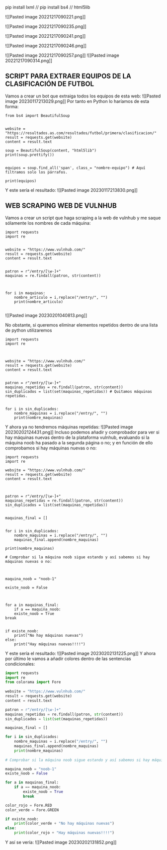 pip install lxml // pip install bs4 // html5lib

![[Pasted image 20221217090221.png]]

![[Pasted image 20221217090235.png]]

![[Pasted image 20221217090241.png]]

![[Pasted image 20221217090246.png]]

![[Pasted image 20221217090257.png]]
![[Pasted image 20221217090314.png]]

## SCRIPT PARA EXTRAER EQUIPOS DE LA CLASIFICACIÓN DE FUTBOL
Vamos a crear un bot que extraiga todos los equipos de esta web:
![[Pasted image 20230117213029.png]]
Por tanto en Python lo haríamos de esta forma:
```import requests
from bs4 import BeautifulSoup


website = "https://resultados.as.com/resultados/futbol/primera/clasificacion/"
result = requests.get(website)
content = result.text

soup = BeautifulSoup(content, "html5lib")
print(soup.prettify())


equipos = soup.find_all('span', class_= "nombre-equipo") # Aquí filtramos solo los párrafos.

print(equipos)
```

Y este sería el resultado:
![[Pasted image 20230117213830.png]]
## WEB SCRAPING WEB DE VULNHUB
Vamos a crear un script que haga scraping a la web de vulnhub y me saque sólamente los nombres de cada máquina:
```
import requests
import re

  
website = "https://www.vulnhub.com/"
result = requests.get(website)
content = result.text


patron = r"/entry/[\w-]+"
maquinas = re.findall(patron, str(content))

  

for i in maquinas:
	nombre_articulo = i.replace("/entry/", "")
	print(nombre_articulo)
	
```
![[Pasted image 20230201040813.png]]

No obstante, si queremos eliminar elementos repetidos dentro de una lista de python utilizaremos 
```
import requests
import re

  

website = "https://www.vulnhub.com/"
result = requests.get(website)
content = result.text
  

patron = r"/entry/[\w-]+"
maquinas_repetidas = re.findall(patron, str(content))
sin_duplicados = list(set(maquinas_repetidas)) # Quitamos máquinas repetidas.

  
for i in sin_duplicados:
	nombre_maquinas = i.replace("/entry/", "")
	print(nombre_maquinas)
```
Y ahora ya no tendremos máquinas repetidas:
![[Pasted image 20230202124431.png]]
Incluso podemos añadir y comprobador para ver si hay máquinas nuevas dentro de la plataforma vulnhub, evaluando si la máquina noob ha pasado a la segunda página o no; y en función de ello comprobamos si hay máquinas nuevas o no:
```
import requests
import re

website = "https://www.vulnhub.com/"
result = requests.get(website)
content = result.text

  

patron = r"/entry/[\w-]+"
maquinas_repetidas = re.findall(patron, str(content))
sin_duplicados = list(set(maquinas_repetidas))


maquinas_final = []
  

for i in sin_duplicados:
	nombre_maquinas = i.replace("/entry/", "")
	maquinas_final.append(nombre_maquinas)

print(nombre_maquinas)

# Comprobar si la máquina noob sigue estando y así sabemos si hay máquinas nuevas o no:

  

maquina_noob = "noob-1"

existe_noob = False

  

for a in maquinas_final:
	if a == maquina_noob:
	existe_noob = True
break


if existe_noob:
	print("No hay máquinas nuevas")
else:
	print("Hay máquinas nuevas!!!!")
```
Y este sería el resultado:
![[Pasted image 20230202131225.png]]
Y ahora por último le vamos a añadir colores dentro de las sentencias condicionales:
```python
import requests
import re
from colorama import Fore
  
website = "https://www.vulnhub.com/"
result = requests.get(website)
content = result.text

patron = r"/entry/[\w-]+"
maquinas_repetidas = re.findall(patron, str(content))
sin_duplicados = list(set(maquinas_repetidas))

maquinas_final = []

for i in sin_duplicados:
    nombre_maquinas = i.replace("/entry/", "")
    maquinas_final.append(nombre_maquinas)
    print(nombre_maquinas)
	
# Comprobar si la máquina noob sigue estando y así sabemos si hay máquinas nuevas o no:

maquina_noob = "noob-1"
existe_noob = False

for a in maquinas_final:
    if a == maquina_noob:
        existe_noob = True
        break

color_rojo = Fore.RED
color_verde = Fore.GREEN

if existe_noob:
    print(color_verde + "No hay máquinas nuevas")
else:
    print(color_rojo + "Hay máquinas nuevas!!!!")
```
Y así se vería:
![[Pasted image 20230202131852.png]]